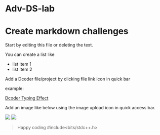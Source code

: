 # Adv-DS-lab

# Create markdown challenges
Start by editing this file or deleting the text.

You can create a list like
- list item 1
- list item 2



Add a Dcoder file/project by clicking file link icon in quick bar

example:

[Dcoder Typing Effect](https://code.dcoder.tech/feed/code/5d98add6bdde8b7601995352/Dcoder_typing_effect)






Add an image like below using the image upload icon in quick access bar.

![](https://assets.dcoder.tech/583f5fcf31b845750364b37d/5fc2337ff243f906af59a25f/image_277474)
![](https://drive.google.com/file/d/1i6W2vM3qzDLxzhlUdzoT6CjsaeZzXU8_/view?usp=share_link)


>  Happy coding
>  #include<bits/stdc++.h>
>  
